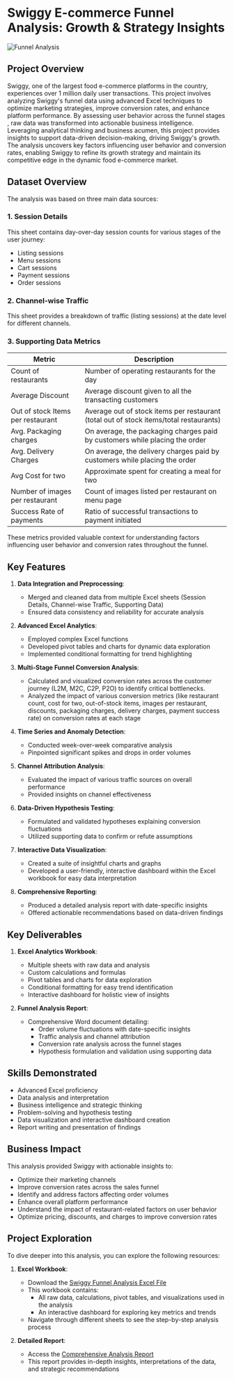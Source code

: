 # Swiggy E-commerce Funnel Analysis: Growth & Strategy Insights

![Funnel Analysis](https://github.com/shinilkumars/Swiggy-E-commerce-Funnel-Analysis/assets/173347067/556507ec-4cf2-4223-a060-13b084e9c923)

## Project Overview
Swiggy, one of the largest food e-commerce platforms in the country, experiences over 1 million daily user transactions. This project involves analyzing Swiggy's funnel data using advanced Excel techniques to optimize marketing strategies, improve conversion rates, and enhance platform performance. By assessing user behavior across the funnel stages , raw data was transformed into actionable business intelligence. Leveraging analytical thinking and business acumen, this project provides insights to support data-driven decision-making, driving Swiggy's growth. The analysis uncovers key factors influencing user behavior and conversion rates, enabling Swiggy to refine its growth strategy and maintain its competitive edge in the dynamic food e-commerce market.

## Dataset Overview

The analysis was based on three main data sources:

### 1. Session Details

This sheet contains day-over-day session counts for various stages of the user journey:
- Listing sessions
- Menu sessions
- Cart sessions
- Payment sessions
- Order sessions

### 2. Channel-wise Traffic

This sheet provides a breakdown of traffic (listing sessions) at the date level for different channels.

### 3. Supporting Data Metrics

| Metric | Description |
|--------|-------------|
| Count of restaurants | Number of operating restaurants for the day |
| Average Discount | Average discount given to all the transacting customers |
| Out of stock Items per restaurant | Average out of stock items per restaurant (total out of stock items/total restaurants) |
| Avg. Packaging charges | On average, the packaging charges paid by customers while placing the order |
| Avg. Delivery Charges | On average, the delivery charges paid by customers while placing the order |
| Avg Cost for two | Approximate spent for creating a meal for two |
| Number of images per restaurant | Count of images listed per restaurant on menu page |
| Success Rate of payments | Ratio of successful transactions to payment initiated |

These metrics provided valuable context for understanding factors influencing user behavior and conversion rates throughout the funnel.

## Key Features

1. **Data Integration and Preprocessing**:
   - Merged and cleaned data from multiple Excel sheets (Session Details, Channel-wise Traffic, Supporting Data)
   - Ensured data consistency and reliability for accurate analysis

2. **Advanced Excel Analytics**:
   - Employed complex Excel functions
   - Developed pivot tables and charts for dynamic data exploration
   - Implemented conditional formatting for trend highlighting

3. **Multi-Stage Funnel Conversion Analysis**:
   - Calculated and visualized conversion rates across the customer journey (L2M, M2C, C2P, P2O) to identify critical bottlenecks.
   - Analyzed the impact of various conversion metrics (like restaurant count, cost for two, out-of-stock items, images per restaurant, discounts, packaging charges, delivery charges, payment success rate) on conversion rates at each stage

4. **Time Series and Anomaly Detection**:
   - Conducted week-over-week comparative analysis
   - Pinpointed significant spikes and drops in order volumes

5. **Channel Attribution Analysis**:
   - Evaluated the impact of various traffic sources on overall performance
   - Provided insights on channel effectiveness

6. **Data-Driven Hypothesis Testing**:
   - Formulated and validated hypotheses explaining conversion fluctuations
   - Utilized supporting data to confirm or refute assumptions

7. **Interactive Data Visualization**:
   - Created a suite of insightful charts and graphs
   - Developed a user-friendly, interactive dashboard within the Excel workbook for easy data interpretation

8. **Comprehensive Reporting**:
   - Produced a detailed analysis report with date-specific insights
   - Offered actionable recommendations based on data-driven findings

## Key Deliverables

1. **Excel Analytics Workbook**: 
   - Multiple sheets with raw data and analysis
   - Custom calculations and formulas
   - Pivot tables and charts for data exploration
   - Conditional formatting for easy trend identification
   - Interactive dashboard for holistic view of insights

2. **Funnel Analysis Report**: 
   - Comprehensive Word document detailing:
     - Order volume fluctuations with date-specific insights
     - Traffic analysis and channel attribution
     - Conversion rate analysis across the funnel stages
     - Hypothesis formulation and validation using supporting data


## Skills Demonstrated
- Advanced Excel proficiency
- Data analysis and interpretation
- Business intelligence and strategic thinking
- Problem-solving and hypothesis testing
- Data visualization and interactive dashboard creation
- Report writing and presentation of findings

## Business Impact
This analysis provided Swiggy with actionable insights to:
- Optimize their marketing channels
- Improve conversion rates across the sales funnel
- Identify and address factors affecting order volumes
- Enhance overall platform performance
- Understand the impact of restaurant-related factors on user behavior
- Optimize pricing, discounts, and charges to improve conversion rates

## Project Exploration

To dive deeper into this analysis, you can explore the following resources:

1. **Excel Workbook**: 
   - Download the [Swiggy Funnel Analysis Excel File](https://github.com/shinilkumars/Swiggy-E-commerce-Funnel-Analysis/raw/main/Funnel%20Case%20Study%20Data.xlsx)
   - This workbook contains:
     - All raw data, calculations, pivot tables, and visualizations used in the analysis
     - An interactive dashboard for exploring key metrics and trends
   - Navigate through different sheets to see the step-by-step analysis process

2. **Detailed Report**: 
   - Access the [Comprehensive Analysis Report](https://github.com/shinilkumars/Swiggy-E-commerce-Funnel-Analysis/raw/main/Swiggy%20Funnel%20Analysis%20Report.docx)
   - This report provides in-depth insights, interpretations of the data, and strategic recommendations

